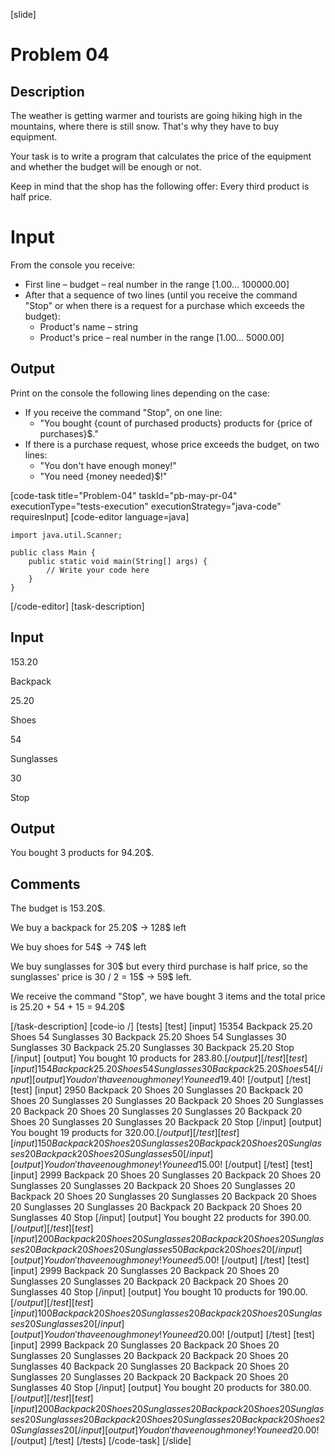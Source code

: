 [slide]
# Problem 04
## Description
The weather is getting warmer and tourists are going hiking high in the mountains, where there is still snow. That's why they have to buy equipment.

Your task is to write a program that calculates the price of the equipment and whether the budget will be enough or not. 

Keep in mind that the shop has the following offer: Every third product is half price.

# Input
From the console you receive:
- First line – budget – real number in the range [1.00… 100000.00]
- After that a sequence of two lines (until you receive the command "Stop" or when there is a request for a purchase which exceeds the budget):
	- Product's name – string
	- Product's price – real number in the range [1.00… 5000.00]

## Output
Print on the console the following lines depending on the case:
- If you receive the command "Stop", on one line:
	- "You bought \{count of purchased products\} products for \{price of purchases\}$."
- If there is a purchase request, whose price exceeds the budget, on two lines:
	- "You don't have enough money!"
	- "You need \{money needed\}$!"

[code-task title="Problem-04" taskId="pb-may-pr-04" executionType="tests-execution" executionStrategy="java-code" requiresInput]
[code-editor language=java]
```
import java.util.Scanner;

public class Main {
    public static void main(String[] args) {
        // Write your code here
    }
}
```
[/code-editor]
[task-description]
## Input
153.20

Backpack

25.20

Shoes

54

Sunglasses

30

Stop

## Output
You bought 3 products for 94.20$.

## Comments
The budget is 153.20$.

We buy a backpack for 25.20$ -> 128$ left

We buy shoes for 54$ -> 74$ left

We buy sunglasses for 30$ but every third purchase is half price, so the sunglasses' price is 30 / 2 = 15$ -> 59$ left.

We receive the command "Stop", we have bought 3 items and the total price is 25.20 + 54 + 15 = 94.20$

[/task-description]
[code-io /]
[tests]
[test]
[input]
15354
Backpack
25.20
Shoes
54
Sunglasses
30
Backpack
25.20
Shoes
54
Sunglasses
30
Sunglasses
30
Backpack
25.20
Sunglasses
30
Backpack
25.20
Stop
[/input]
[output]
You bought 10 products for 283.80$.
[/output]
[/test]
[test]
[input]
154
Backpack
25.20
Shoes
54
Sunglasses
30
Backpack
25.20
Shoes
54
[/input]
[output]
You don't have enough money!
You need 19.40$!
[/output]
[/test]
[test]
[input]
2950
Backpack
20
Shoes
20
Sunglasses
20
Backpack
20
Shoes
20
Sunglasses
20
Sunglasses
20
Backpack
20
Shoes
20
Sunglasses
20
Backpack
20
Shoes
20
Sunglasses
20
Sunglasses
20
Backpack
20
Shoes
20
Sunglasses
20
Sunglasses
20
Backpack
20
Stop
[/input]
[output]
You bought 19 products for 320.00$.
[/output]
[/test]
[test]
[input]
150
Backpack
20
Shoes
20
Sunglasses
20
Backpack
20
Shoes
20
Sunglasses
20
Backpack
20
Shoes
20
Sunglasses
50
[/input]
[output]
You don't have enough money!
You need 15.00$!
[/output]
[/test]
[test]
[input]
2999
Backpack
20
Shoes
20
Sunglasses
20
Backpack
20
Shoes
20
Sunglasses
20
Sunglasses
20
Backpack
20
Shoes
20
Sunglasses
20
Backpack
20
Shoes
20
Sunglasses
20
Sunglasses
20
Backpack
20
Shoes
20
Sunglasses
20
Sunglasses
20
Backpack
20
Backpack
20
Shoes
20
Sunglasses
40
Stop
[/input]
[output]
You bought 22 products for 390.00$.
[/output]
[/test]
[test]
[input]
200
Backpack
20
Shoes
20
Sunglasses
20
Backpack
20
Shoes
20
Sunglasses
20
Backpack
20
Shoes
20
Sunglasses
50
Backpack
20
Shoes
20
[/input]
[output]
You don't have enough money!
You need 5.00$!
[/output]
[/test]
[test]
[input]
2999
Backpack
20
Sunglasses
20
Backpack
20
Shoes
20
Sunglasses
20
Sunglasses
20
Backpack
20
Backpack
20
Shoes
20
Sunglasses
40
Stop
[/input]
[output]
You bought 10 products for 190.00$.
[/output]
[/test]
[test]
[input]
100
Backpack
20
Shoes
20
Sunglasses
20
Backpack
20
Shoes
20
Sunglasses
20
Sunglasses
20
[/input]
[output]
You don't have enough money!
You need 20.00$!
[/output]
[/test]
[test]
[input]
2999
Backpack
20
Sunglasses
20
Backpack
20
Shoes
20
Sunglasses
20
Sunglasses
20
Backpack
20
Backpack
20
Shoes
20
Sunglasses
40
Backpack
20
Sunglasses
20
Backpack
20
Shoes
20
Sunglasses
20
Sunglasses
20
Backpack
20
Backpack
20
Shoes
20
Sunglasses
40
Stop
[/input]
[output]
You bought 20 products for 380.00$.
[/output]
[/test]
[test]
[input]
200
Backpack
20
Shoes
20
Sunglasses
20
Backpack
20
Shoes
20
Sunglasses
20
Sunglasses
20
Backpack
20
Shoes
20
Sunglasses
20
Backpack
20
Shoes
20
Sunglasses
20
[/input]
[output]
You don't have enough money!
You need 20.00$!
[/output]
[/test]
[/tests]
[/code-task]
[/slide]